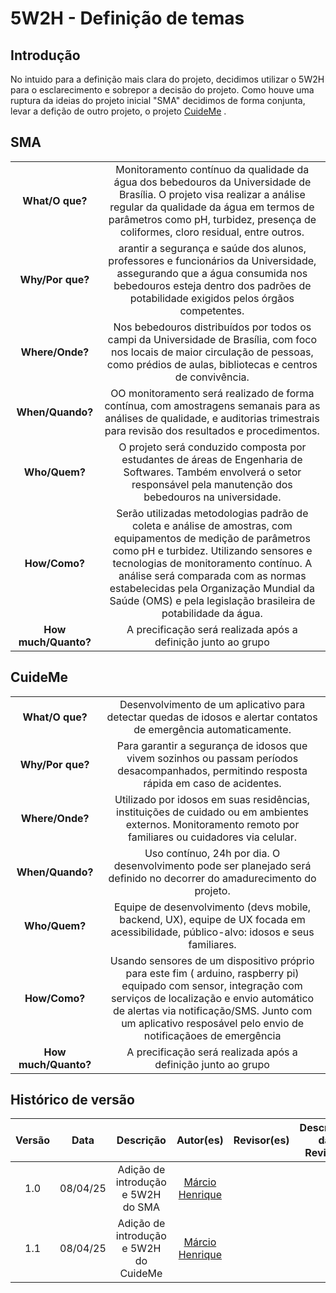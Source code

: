 # 5W2H - Definição de temas


## Introdução 

No intuido para a definição mais clara do projeto, decidimos utilizar o 5W2H para o esclarecimento e sobrepor a decisão do projeto. Como houve uma ruptura da ideias do projeto inicial "SMA" decidimos de forma conjunta, levar a defição de outro projeto, o projeto [CuideMe](/Base/1.2.1.Lexicos.md#CuideMe) .

## SMA
| | |
|:---:|:---:|
| **What/O que?** | Monitoramento contínuo da qualidade da água dos bebedouros da Universidade de Brasília. O projeto visa realizar a análise regular da qualidade da água em termos de parâmetros como pH, turbidez, presença de coliformes, cloro residual, entre outros. |
| **Why/Por que?** | arantir a segurança e saúde dos alunos, professores e funcionários da Universidade, assegurando que a água consumida nos bebedouros esteja dentro dos padrões de potabilidade exigidos pelos órgãos competentes.|
| **Where/Onde?** | Nos bebedouros distribuídos por todos os campi da Universidade de Brasília, com foco nos locais de maior circulação de pessoas, como prédios de aulas, bibliotecas e centros de convivência. |
| **When/Quando?** | OO monitoramento será realizado de forma contínua, com amostragens semanais para as análises de qualidade, e auditorias trimestrais para revisão dos resultados e procedimentos. |
| **Who/Quem?** | O projeto será conduzido  composta por estudantes de áreas de Engenharia de Softwares. Também envolverá o setor responsável pela manutenção dos bebedouros na universidade. |
| **How/Como?** |Serão utilizadas metodologias padrão de coleta e análise de amostras, com equipamentos de medição de parâmetros como pH e turbidez. Utilizando sensores e tecnologias de monitoramento contínuo. A análise será comparada com as normas estabelecidas pela Organização Mundial da Saúde (OMS) e pela legislação brasileira de potabilidade da água. |
| **How much/Quanto?** | A precificação será realizada após a definição junto ao grupo |

## CuideMe
| | |
|:---:|:---:|
| **What/O que?** | Desenvolvimento de um aplicativo para detectar quedas de idosos e alertar contatos de emergência automaticamente. |
| **Why/Por que?** | Para garantir a segurança de idosos que vivem sozinhos ou passam períodos desacompanhados, permitindo resposta rápida em caso de acidentes.|
| **Where/Onde?** | Utilizado por idosos em suas residências, instituições de cuidado ou em ambientes externos. Monitoramento remoto por familiares ou cuidadores via celular. |
| **When/Quando?** | Uso contínuo, 24h por dia. O desenvolvimento pode ser planejado será definido no decorrer do amadurecimento do projeto. |
| **Who/Quem?** | Equipe de desenvolvimento (devs mobile, backend, UX), equipe de UX focada em acessibilidade, público-alvo: idosos e seus familiares. |
| **How/Como?** |Usando sensores de um dispositivo próprio para este fim ( arduino, raspberry pi) equipado com sensor, integração com serviços de localização e envio automático de alertas via notificação/SMS. Junto com um aplicativo resposável pelo envio de notificaçãoes de emergência|
| **How much/Quanto?** | A precificação será realizada após a definição junto ao grupo |


## Histórico de versão

| Versão | Data     | Descrição                               | Autor(es)                                                | Revisor(es) | Descrição da Revisão |
|:------:|:--------:|:----------------------------------------:|:---------------------------------------------------------:|:-----------:|:---------------------:|
| 1.0    | 08/04/25 | Adição de introdução e 5W2H do SMA       | [Márcio Henrique](https://github.com/DeM4rcio)            |             |                       |
| 1.1    | 08/04/25 | Adição de introdução e 5W2H do CuideMe   | [Márcio Henrique](https://github.com/DeM4rcio)            |             |                       |
